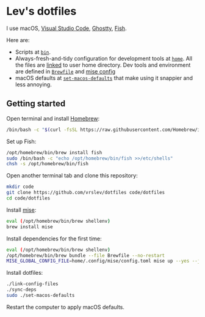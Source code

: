 # Lev's dotfiles

I use macOS, [Visual Studio Code](https://code.visualstudio.com), [Ghostty](https://ghostty.org/), [Fish](https://fishshell.com).

Here are:

- Scripts at [`bin`](bin).
- Always-fresh-and-tidy configuration for development tools at [`home`](home). All the files are [linked](link-config-files) to user home directory. Dev tools and environment are defined in [`Brewfile`](Brewfile) and [mise config](home/.config/mise/config.toml)
- macOS defaults at [`set-macos-defaults`](set-macos-defaults) that make using it snappier and less annoying.

## Getting started

Open terminal and install [Homebrew](https://brew.sh):

```sh
/bin/bash -c "$(curl -fsSL https://raw.githubusercontent.com/Homebrew/install/HEAD/install.sh)"
```

Set up Fish:

```sh
/opt/homebrew/bin/brew install fish
sudo /bin/bash -c "echo /opt/homebrew/bin/fish >>/etc/shells"
chsh -s /opt/homebrew/bin/fish
```

Open another terminal tab and clone this repository:

```sh
mkdir code
git clone https://github.com/vrslev/dotfiles code/dotfiles
cd code/dotfiles
```

Install [mise](https://mise.jdx.dev):

```sh
eval (/opt/homebrew/bin/brew shellenv)
brew install mise
```

Install dependencies for the first time:

```sh
eval (/opt/homebrew/bin/brew shellenv)
/opt/homebrew/bin/brew bundle --file Brewfile --no-restart
MISE_GLOBAL_CONFIG_FILE=home/.config/mise/config.toml mise up --yes --jobs 16
```

Install dotfiles:

```sh
./link-config-files
./sync-deps
sudo ./set-macos-defaults
```

Restart the computer to apply macOS defaults.
